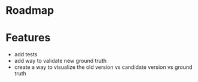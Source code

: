 # Roadmap

# Features
- add tests
- add way to validate new ground truth
- create a way to visualize the old version vs candidate version vs ground truth
